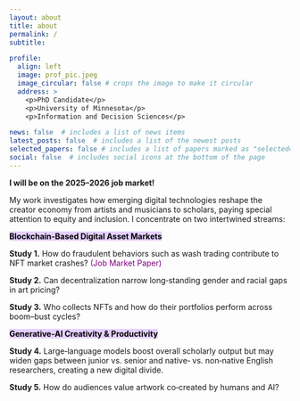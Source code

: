 ```yaml
---
layout: about
title: about
permalink: /
subtitle: 

profile:
  align: left
  image: prof_pic.jpeg
  image_circular: false # crops the image to make it circular
  address: >
    <p>PhD Candidate</p>
    <p>University of Minnesota</p>
    <p>Information and Decision Sciences</p>

news: false  # includes a list of news items
latest_posts: false  # includes a list of the newest posts
selected_papers: false # includes a list of papers marked as "selected={true}"
social: false  # includes social icons at the bottom of the page
---
```


<p><strong>I will be on the 2025–2026 job market!</strong></p>

<p>
My work investigates how emerging digital technologies reshape the creator economy from artists and musicians to scholars, paying special attention to equity and inclusion. I concentrate on two intertwined streams:
</p>

<p><mark style="background-color:#e5d0ff;"><strong>Blockchain-Based Digital Asset Markets</strong></mark></p>
<p><b>Study&nbsp;1.</b> How do fraudulent behaviors such as wash trading contribute to NFT market crashes? <span style="color: purple;">(Job Market Paper)</span></p>
<p><b>Study&nbsp;2.</b> Can decentralization narrow long‑standing gender and racial gaps in art pricing?</p>
<p><b>Study&nbsp;3.</b> Who collects NFTs and how do their portfolios perform across boom–bust cycles?</p>


<p><mark style="background-color:#e5d0ff;"><strong>Generative‑AI Creativity &amp; Productivity</strong></mark></p>
<p><b>Study&nbsp;4.</b> Large‑language models boost overall scholarly output but may widen gaps between junior vs.&nbsp;senior and native‑ vs.&nbsp;non‑native English researchers, creating a new digital divide.</p>
<p><b>Study&nbsp;5.</b> How do audiences value artwork co‑created by humans and AI?</p>


